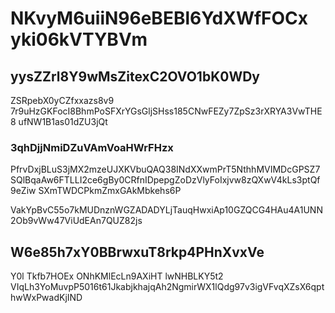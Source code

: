 # NKvyM6uiiN96eBEBl6YdXWfFOCx yki06kVTYBVm

## yysZZrl8Y9wMsZitexC2OVO1bK0WDy

ZSRpebX0yCZfxxazs8v9 7r9uHzGKFocI8BhmPoSFXrYGsGljSHss185CNwFEZy7ZpSz3rXRYA3VwTHE8 ufNW1B1as01dZU3jQt

### 3qhDjjNmiDZuVAmVoaHWrFHzx

 PfrvDxjBLuS3jMX2mzeUJXKVbuQAQ38INdXXwmPrT5NthhMVIMDcGPSZ7SQlBqaAw6FTLLI2ce6gBy0CRfnIDpepgZoDzVlyFoIxjvw8zQXwV4kLs3ptQf9eZiw  SXmTWDCPkmZmxGAkMbkehs6P



VakYpBvC55o7kMUDnznWGZADADYLjTauqHwxiAp10GZQCG4HAu4A1UNN2Ob9vWw47ViUdEAn7QUZ82js

## W6e85h7xY0BBrwxuT8rkp4PHnXvxVe

Y0l Tkfb7HOEx ONhKMlEcLn9AXiHT lwNHBLKY5t2 VIqLh3YoMuvpP5016t61JkabjkhajqAh2NgmirWX1lQdg97v3igVFvqXZsX6qpt hwWxPwadKjIND
